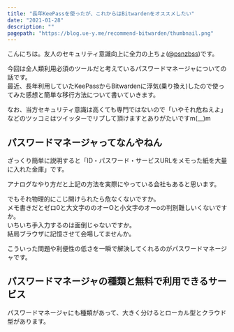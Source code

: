 ```yaml
---
title: "長年KeePassを使ったが、これからはBitwardenをオススメしたい"
date: "2021-01-28"
description: ""
pagepath: "https://blog.ue-y.me/recommend-bitwarden/thumbnail.png"
---
```


こんにちは。友人のセキュリティ意識向上に全力の上ちょ([@psnzbss](https://twitter.com/psnzbss))です。

今回は全人類利用必須のツールだと考えているパスワードマネージャについての話です。  
最近、長年利用していたKeePassからBitwardenに浮気(乗り換え)したので使ってみた感想と簡単な移行方法について書いていきます。

なお、当方セキュリティ意識は高くても専門ではないので「いやそれ危ねえよ」などのツッコミはツイッターでリプして頂けますとありがたいですm(__)m

## パスワードマネージャってなんやねん
ざっくり簡単に説明すると「ID・パスワード・サービスURLをメモった紙を大量に入れた金庫」です。

アナログなやり方だと上記の方法を実際にやっている会社もあると思います。

でもそれ物理的にこじ開けられたら危なくないですか。  
メモ書きだとゼロ0と大文字ののオーOと小文字のオーoの判別難しいくないですか。  
いちいち手入力するのは面倒じゃないですか。  
結局ブラウザに記憶させて会場してませんか。

こういった問題や利便性の低さを一瞬で解決してくれるのがパスワードマネージャです。

## パスワードマネージャの種類と無料で利用できるサービス

パスワードマネージャにも種類があって、大きく分けるとローカル型とクラウド型があります。
